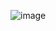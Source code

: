 ![image](https://github.com/LookSkys/Cer3_Apps/assets/109881189/cabff2b9-4af6-4234-8ee1-93363775040c)

